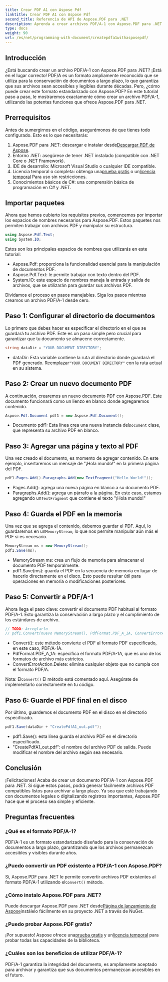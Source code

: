 ```yaml
---
title: Crear PDF A1 con Aspose Pdf
linktitle: Crear PDF A1 con Aspose Pdf
second_title: Referencia de API de Aspose.PDF para .NET
description: Aprenda a crear archivos PDF/A-1 con Aspose.PDF para .NET en este tutorial detallado. Guía paso a paso con ejemplos de código y explicaciones.
type: docs
weight: 90
url: /es/net/programming-with-document/createpdfa1withasposepdf/
---
```

## Introducción

¿Está buscando crear un archivo PDF/A-1 con Aspose.PDF para .NET? ¡Está en el lugar correcto! PDF/A es un formato ampliamente reconocido que se utiliza para la conservación de documentos a largo plazo, lo que garantiza que sus archivos sean accesibles y legibles durante décadas. Pero, ¿cómo puede crear este formato estandarizado con Aspose.PDF? En este tutorial paso a paso, le mostraremos exactamente cómo crear un archivo PDF/A-1, utilizando las potentes funciones que ofrece Aspose.PDF para .NET.

## Prerrequisitos

Antes de sumergirnos en el código, asegurémonos de que tienes todo configurado. Esto es lo que necesitarás:

1.  Aspose.PDF para .NET: descargar e instalar desde[Descargar PDF de Aspose](https://releases.aspose.com/pdf/net/).
2. Entorno .NET: asegúrese de tener .NET instalado (compatible con .NET Core o .NET Framework).
3. IDE de desarrollo: Microsoft Visual Studio o cualquier IDE compatible.
4. Licencia temporal o completa: obtenga una[prueba gratis](https://releases.aspose.com/) o un[licencia temporal](https://purchase.aspose.com/temporary-license/) Para uso sin restricciones.
5. Conocimientos básicos de C#: una comprensión básica de programación en C# y .NET.

## Importar paquetes

Ahora que hemos cubierto los requisitos previos, comencemos por importar los espacios de nombres necesarios para Aspose.PDF. Estos paquetes nos permiten trabajar con archivos PDF y manipular su estructura.

```csharp
using Aspose.Pdf.Text;
using System.IO;
```

Estos son los principales espacios de nombres que utilizarás en este tutorial:
- Aspose.Pdf: proporciona la funcionalidad esencial para la manipulación de documentos PDF.
- Aspose.Pdf.Text: le permite trabajar con texto dentro del PDF.
- System.IO: este espacio de nombres maneja la entrada y salida de archivos, que se utilizarán para guardar sus archivos PDF.

Dividamos el proceso en pasos manejables. Siga los pasos mientras creamos un archivo PDF/A-1 desde cero.

## Paso 1: Configurar el directorio de documentos

Lo primero que debes hacer es especificar el directorio en el que se guardará tu archivo PDF. Este es un paso simple pero crucial para garantizar que tu documento se almacene correctamente.

```csharp
string dataDir = "YOUR DOCUMENT DIRECTORY";
```

- dataDir: Esta variable contiene la ruta al directorio donde guardará el PDF generado. Reemplazar`"YOUR DOCUMENT DIRECTORY"` con la ruta actual en su sistema.

## Paso 2: Crear un nuevo documento PDF

A continuación, crearemos un nuevo documento PDF con Aspose.PDF. Este documento funcionará como un lienzo en blanco donde agregaremos contenido.

```csharp
Aspose.Pdf.Document pdf1 = new Aspose.Pdf.Document();
```

-  Documento pdf1: Esta línea crea una nueva instancia del`Document` clase, que representa su archivo PDF en blanco.

## Paso 3: Agregar una página y texto al PDF

Una vez creado el documento, es momento de agregar contenido. En este ejemplo, insertaremos un mensaje de "¡Hola mundo!" en la primera página del PDF.

```csharp
pdf1.Pages.Add().Paragraphs.Add(new TextFragment("Hello World!"));
```

- Pages.Add(): agrega una nueva página en blanco a su documento PDF.
-  Paragraphs.Add(): agrega un párrafo a la página. En este caso, estamos agregando un`TextFragment` que contiene el texto "¡Hola mundo!"

## Paso 4: Guarda el PDF en la memoria

 Una vez que se agrega el contenido, debemos guardar el PDF. Aquí, lo guardaremos en un`MemoryStream`, lo que nos permite manipular aún más el PDF si es necesario.

```csharp
MemoryStream ms = new MemoryStream();
pdf1.Save(ms);
```

- MemoryStream ms: crea un flujo de memoria para almacenar el documento PDF temporalmente.
- pdf1.Save(ms): guarda el PDF en la secuencia de memoria en lugar de hacerlo directamente en el disco. Esto puede resultar útil para operaciones en memoria o modificaciones posteriores.

## Paso 5: Convertir a PDF/A-1

Ahora llega el paso clave: convertir el documento PDF habitual al formato PDF/A-1. Esto garantiza la conservación a largo plazo y el cumplimiento de los estándares de archivo.

```csharp
// TODO: Arreglarlo
// pdf1.Convert(nuevo MemoryStream(), PdfFormat.PDF_A_1A, ConvertErrorAction.Delete);
```

- Convert(): este método convierte el PDF al formato PDF especificado, en este caso, PDF/A-1A.
- PdfFormat.PDF_A_1A: especifica el formato PDF/A-1A, que es uno de los formatos de archivo más estrictos.
- ConvertErrorAction.Delete: elimina cualquier objeto que no cumpla con el formato PDF/A.

 Nota: El`Convert()` El método está comentado aquí. Asegúrate de implementarlo correctamente en tu código.

## Paso 6: Guarde el PDF final en el disco

Por último, guardemos el documento PDF en el disco en el directorio especificado.

```csharp
pdf1.Save(dataDir + "CreatePdfA1_out.pdf");
```

- pdf1.Save(): esta línea guarda el archivo PDF en el directorio especificado.
- "CreatePdfA1_out.pdf": el nombre del archivo PDF de salida. Puede modificar el nombre del archivo según sea necesario.

## Conclusión

¡Felicitaciones! Acaba de crear un documento PDF/A-1 con Aspose.PDF para .NET. Si sigue estos pasos, podrá generar fácilmente archivos PDF compatibles listos para archivar a largo plazo. Ya sea que esté trabajando con documentos legales o digitalizando registros importantes, Aspose.PDF hace que el proceso sea simple y eficiente.

## Preguntas frecuentes

### ¿Qué es el formato PDF/A-1?  
PDF/A-1 es un formato estandarizado diseñado para la conservación de documentos a largo plazo, garantizando que los archivos permanezcan accesibles y visibles durante años.

### ¿Puedo convertir un PDF existente a PDF/A-1 con Aspose.PDF?  
 Sí, Aspose.PDF para .NET le permite convertir archivos PDF existentes al formato PDF/A-1 utilizando el`Convert()` método.

### ¿Cómo instalo Aspose.PDF para .NET?  
 Puede descargar Aspose.PDF para .NET desde[Página de lanzamiento de Aspose](https://releases.aspose.com/pdf/net/)instálelo fácilmente en su proyecto .NET a través de NuGet.

### ¿Puedo probar Aspose.PDF gratis?  
 ¡Por supuesto! Aspose ofrece una[prueba gratis](https://releases.aspose.com/) y un[licencia temporal](https://purchase.aspose.com/temporary-license/) para probar todas las capacidades de la biblioteca.

### ¿Cuáles son los beneficios de utilizar PDF/A-1?  
PDF/A-1 garantiza la integridad del documento, es ampliamente aceptado para archivar y garantiza que sus documentos permanezcan accesibles en el futuro.